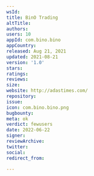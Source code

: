 ```yaml
---
wsId: 
title: BinO Trading
altTitle: 
authors: 
users: 10
appId: com.bino.bino
appCountry: 
released: Aug 21, 2021
updated: 2021-08-21
version: '1.0'
stars: 
ratings: 
reviews: 
size: 
website: http://adastimes.com/
repository: 
issue: 
icon: com.bino.bino.png
bugbounty: 
meta: ok
verdict: fewusers
date: 2022-06-22
signer: 
reviewArchive: 
twitter: 
social: 
redirect_from: 

---
```


